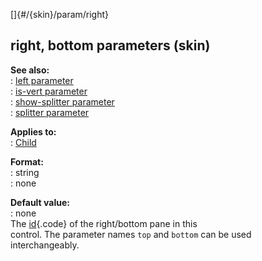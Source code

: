 []{#/{skin}/param/right}    
## right, bottom parameters (skin)    
**See also:**    
:   [left parameter](/ref/%7Bskin%7D/param/left.md)    
:   [is-vert parameter](/ref/%7Bskin%7D/param/is-vert.md)    
:   [show-splitter parameter](/ref/%7Bskin%7D/param/show-splitter.md)    
:   [splitter parameter](/ref/%7Bskin%7D/param/splitter.md)    
<!-- -->    
**Applies to:**    
:   [Child](/ref/%7Bskin%7D/control/child.md)    
<!-- -->    
**Format:**    
:   string    
:   none    
<!-- -->    
**Default value:**    
:   none    
The [id](/ref/%7Bskin%7D/param/id.md){.code} of the right/bottom pane in this    
control. The parameter names `top` and `bottom` can be used    
interchangeably.  